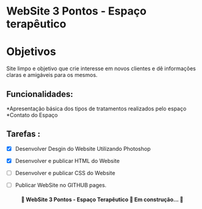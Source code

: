 # WebSite 3 Pontos - Espaço terapêutico


# Objetivos

Site limpo e objetivo que crie interesse em novos clientes e dê informações claras e amigáveis para os mesmos.

## Funcionalidades:

*Apresentação básica dos tipos de tratamentos realizados pelo espaço
*Contato do Espaço 


## Tarefas :

- [X] Desenvolver Desgin do Website Utilizando Photoshop 
- [X] Desenvolver e publicar HTML do Website
- [ ] Desenvolver e publicar CSS do Website
- [ ] Publicar WebSite no GITHUB pages.



<h4 align="center"> 
	🚧  WebSite 3 Pontos - Espaço Terapêutico 🚀 Em construção...  🚧
</h4>
